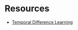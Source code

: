 # Resources

* [Temporal Difference Learning](http://www.informatik.uni-ulm.de/ni/Lehre/SS07/RL/vorlesung/rl06.pdf)

